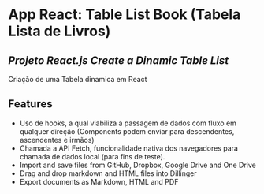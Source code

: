 # App React: Table List Book (Tabela Lista de Livros)
## _Projeto React.js Create a Dinamic Table List_
Criação de uma Tabela dinamica em React

## Features

- Uso de hooks, a qual viabiliza a passagem de dados com fluxo em qualquer direção (Components podem enviar para descendentes, ascendentes e irmãos)
- Chamada a API Fetch, funcionalidade nativa dos navegadores para chamada de dados local (para fins de teste).
- Import and save files from GitHub, Dropbox, Google Drive and One Drive
- Drag and drop markdown and HTML files into Dillinger
- Export documents as Markdown, HTML and PDF